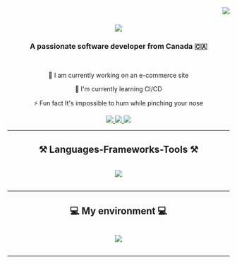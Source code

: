 <img align="right" src="https://visitor-badge.laobi.icu/badge?page_id=salesp07.salesp07" />

<h1 align="center">
    <img src="https://readme-typing-svg.herokuapp.com/?font=Righteous&size=35&center=true&vCenter=true&width=500&height=70&duration=4000&lines=Hi+There!+👋;+I'm+Sid+Samir!;" />
</h1>

<h3 align="center">A passionate software developer from Canada 🇨🇦</h3>

<br/>

<div align="center">

🔭 I am currently working on an e-commerce site

🌱 I'm currently learning CI/CD

⚡ Fun fact It's impossible to hum while pinching your nose

 </div>
 
<div align="center"> 
  <a href="mailto:samirsid.pro@gmail.com">
    <img src="https://img.shields.io/badge/Gmail-333333?style=for-the-badge&logo=gmail&logoColor=red" />
  </a>
  <a href="https://linkedin.com/in/sid-samir-developpeur" target="_blank">
    <img src="https://img.shields.io/badge/LinkedIn-0077B5?style=for-the-badge&logo=linkedin&logoColor=white" target="_blank" />
  </a>
  <a href="#" target="_blank">
     <img src="https://img.shields.io/badge/Portfolio-FF5722?style=for-the-badge&logo=todoist&logoColor=white" target="_blank" /> <!-- sqlite, safari, google-chrome are other good icon options -->
  </a>
</div>

 <hr/>
 
<h2 align="center">⚒️ Languages-Frameworks-Tools ⚒️</h2>
<br/>
<div align="center">
    <img src="https://skillicons.dev/icons?i=php,symfony,javascript,tailwind,docker,postgres" />
</div>

<br/>
<hr/>

<h2 align="center">💻 My environment 💻</h2>
<br/>
<div align="center">
    <img src="https://skillicons.dev/icons?i=linux,vscode,phpstorm,github,gitlab" />
</div>

<br/>
<hr/>

